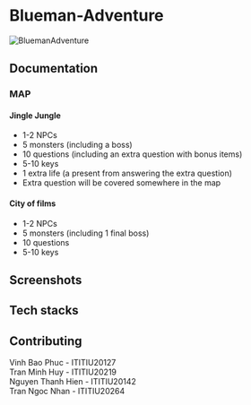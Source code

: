 # Blueman-Adventure


![BluemanAdventure](https://user-images.githubusercontent.com/88697918/170962965-ba8aa900-f737-48f9-b291-f8f050225b83.png)



## Documentation
### MAP 
#### Jingle Jungle
- 1-2 NPCs 
- 5 monsters (including a boss)
- 10 questions (including an extra question with bonus items)
- 5-10 keys
- 1 extra life (a present from answering the extra question)
- Extra question will be covered somewhere in the map

#### City of films

- 1-2 NPCs 
- 5 monsters (including 1 final boss)
- 10 questions 
- 5-10 keys

## Screenshots


## Tech stacks


## Contributing
Vinh Bao Phuc - ITITIU20127 
<br>
Tran Minh Huy - ITITIU20219
<br>
Nguyen Thanh Hien - ITITIU20142 
<br> 
Tran Ngoc Nhan - ITITIU20264 
